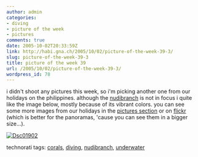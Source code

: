 ```yaml
---
author: admin
categories:
- diving
- picture of the week
- pictures
comments: true
date: 2005-10-02T20:33:59Z
link: http://habi.gna.ch/2005/10/02/picture-of-the-week-39-3/
slug: picture-of-the-week-39-3
title: picture of the week 39
url: /2005/10/02/picture-of-the-week-39-3/
wordpress_id: 78
---
```


i didn't shoot any pictures this week, so i'm picking another one from our holidays on the philippines. although the [nudibranch](http://en.wikipedia.org/wiki/Nudibranchia) is not in focus i quite like the image below, mostly because of its vibrant colors. you can see some more images from our holidays in the [pictures section](http://habi.gna.ch/pics/philippinen05/) or on [flickr](http://flickr.com/photos/habi/tags/philippines/) (which is better for the panoramas, 'cause you can see them in a bigger size...).



[![Dsc01902](http://habi.gna.ch/blog/images/DSC01902-tm.jpg)](http://habi.gna.ch/blog/images/DSC01902.jpg)





technorati tags: [corals](http://www.technorati.com/tag/corals), [diving](http://www.technorati.com/tag/diving), [nudibranch](http://www.technorati.com/tag/nudibranch), [underwater](http://www.technorati.com/tag/underwater)
